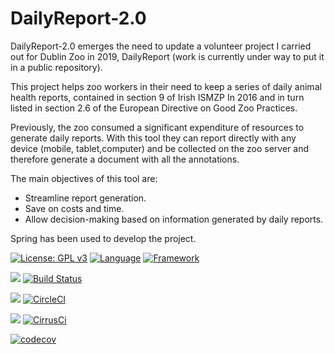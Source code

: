 # DailyReport-2.0

DailyReport-2.0 emerges the need to update a volunteer project I carried out for Dublin Zoo in 2019, DailyReport  (work is currently under way to put it in a public repository).

This project helps zoo workers in their need to keep a series of daily animal health reports, contained in section 9 of Irish ISMZP In 2016 and in turn listed in section 2.6 of the European Directive on Good Zoo Practices.

Previously, the zoo consumed a significant expenditure of resources to generate daily reports. With this tool they can report directly with any device (mobile, tablet,computer) and be collected on the zoo server and therefore generate a document with all the annotations.

The main objectives of this tool are:

* Streamline report generation.
* Save on costs and time.
* Allow decision-making based on information generated by daily reports.

Spring has been used to develop the project.



[![License: GPL v3](https://img.shields.io/badge/License-GPLv3-blue.svg)](https://www.gnu.org/licenses/gpl-3.0) [![Language](https://img.shields.io/badge/Language-Java-fd6a02.svg)](https://www.java.com/) [![Framework](https://img.shields.io/badge/Framework-Spring-brightgreen.svg)](https://spring.io/)


![](https://img.shields.io/badge/TravisCI-informational.svg) [![Build Status](https://travis-ci.com/Guillergood/DailyReport-2.0.svg?branch=main)](https://travis-ci.com/Guillergood/DailyReport-2.0) 

![](https://img.shields.io/badge/CircleCI-informational.svg) [![CircleCI](https://circleci.com/gh/Guillergood/DailyReport-2.0.svg?style=svg)](https://app.circleci.com/pipelines/github/Guillergood/DailyReport-2.0) 

![](https://img.shields.io/badge/CirrusCI-informational.svg) [![CirrusCi](https://api.cirrus-ci.com/github/Guillergood/DailyReport-2.0.svg)](https://cirrus-ci.com/github/Guillergood/DailyReport-2.0) 


[![codecov](https://codecov.io/gh/Guillergood/DailyReport-2.0/branch/main/graph/badge.svg?token=JGS05GXYWV)](https://codecov.io/gh/Guillergood/DailyReport-2.0)
